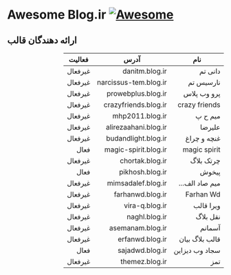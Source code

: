# Awesome ‌Blog.ir [![Awesome](https://awesome.re/badge.svg)](https://awesome.re)

## ارائه دهندگان قالب

<div dir="rtl">
  
| نام            | آدرس                  | فعالیت  |
|----------------|-----------------------|---------|
| دانی تم        | danitm.blog.ir        | غیرفعال |
| نارسیس تم      | narcissus-tem.blog.ir | غیرفعال |
| پرو وب پلاس    | prowebplus.blog.ir    | غیرفعال |
| crazy friends  | crazyfriends.blog.ir  | غیرفعال |
| میم ح پ        | mhp2011.blog.ir       | غیرفعال |
| علیرضا         | alirezaahani.blog.ir  | غیرفعال |
| غنچه و چراغ    | budandlight.blog.ir   | غیرفعال |
| magic spirit   | magic-spirit.blog.ir  | فعال    |
| چرتک بلاگ      | chortak.blog.ir       | غیرفعال |
| پیخوش          | pikhosh.blog.ir       | فعال    |
| میم صاد الف... | mimsadalef.blog.ir    | غیرفعال |
| Farhan Wd      | farhanwd.blog.ir      | غیرفعال |
| ویرا قالب      | vira-q.blog.ir        | غیرفعال |
| نقل ‌بلاگ       | naghl.blog.ir         | غیرفعال |
| آسمانم         | asemanam.blog.ir      | غیرفعال |
| قالب بلاگ بیان | erfanwd.blog.ir       | غیرفعال |
| سجاد وب دیزاین | sajadwd.blog.ir       | فعال    |
 | تمز | themez.blog.ir       | غیرفعال |

</div>
